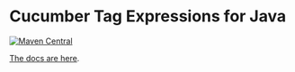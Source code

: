 # Cucumber Tag Expressions for Java

[![Maven Central](https://img.shields.io/maven-central/v/io.cucumber/tag-expressions.svg?label=Maven%20Central)](https://search.maven.org/search?q=g:%22io.cucumber%22%20AND%20a:%22tag-expressions%22)

[The docs are here](https://cucumber.io/docs/cucumber/api/#tag-expressions).
